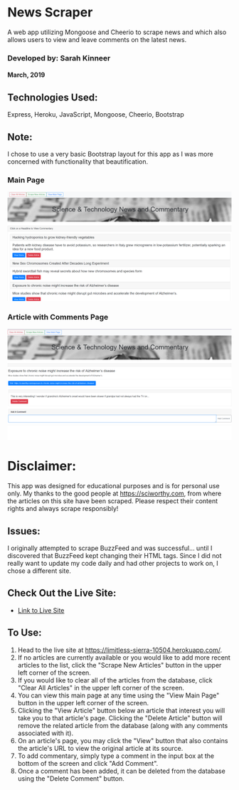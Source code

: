# News Scraper
A web app utilizing Mongoose and Cheerio to scrape news and which also allows users to view and leave comments on the latest news.

### Developed by: Sarah Kinneer
#### March, 2019

## Technologies Used:
Express, Heroku, JavaScript, Mongoose, Cheerio, Bootstrap

## Note:
I chose to use a very basic Bootstrap layout for this app as I was more concerned with functionality that beautification.

### Main Page
![The main page](mainpage.png)

### Article with Comments Page
![The article comments page](commentspage.png)

# Disclaimer:
This app was designed for educational purposes and is for personal use only.  My thanks to the good people at https://sciworthy.com, from where the articles on this site have been scraped.  Please respect their content rights and always scrape responsibly!

## Issues:
I originally attempted to scrape BuzzFeed and was successful... until I discovered that BuzzFeed kept changing their HTML tags.  Since I did not really want to update my code daily and had other projects to work on, I chose a different site.

## Check Out the Live Site:
- [Link to Live Site](https://limitless-sierra-10504.herokuapp.com/)

## To Use:
1. Head to the live site at https://limitless-sierra-10504.herokuapp.com/.
2. If no articles are currently available or you would like to add more recent articles to the list, click the "Scrape New Articles" button in the upper left corner of the screen.
3. If you would like to clear all of the articles from the database, click "Clear All Articles" in the upper left corner of the screen.
4. You can view this main page at any time using the "View Main Page" button in the upper left corner of the screen.
5. Clicking the "View Article" button below an article that interest you will take you to that article's page.  Clicking the "Delete Article" button will remove the related article from the database (along with any comments associated with it).
6. On an article's page, you may click the "View" button that also contains the article's URL to view the original article at its source.
7. To add commentary, simply type a comment in the input box at the bottom of the screen and click "Add Comment".
8. Once a comment has been added, it can be deleted from the database using the "Delete Comment" button.